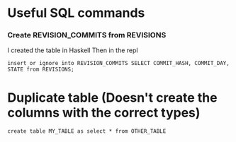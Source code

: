 # Useful SQL commands

### Create REVISION_COMMITS from REVISIONS
I created the table in Haskell
Then in the repl

    insert or ignore into REVISION_COMMITS SELECT COMMIT_HASH, COMMIT_DAY, STATE from REVISIONS;

# Duplicate table (Doesn't create the columns with the correct types)

    create table MY_TABLE as select * from OTHER_TABLE

